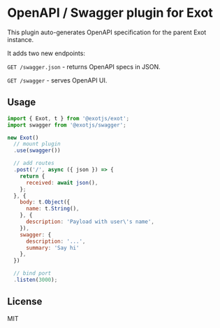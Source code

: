 # OpenAPI / Swagger plugin for Exot

This plugin auto-generates OpenAPI specification for the parent Exot instance.

It adds two new endpoints:

`GET /swagger.json` - returns OpenAPI specs in JSON.

`GET /swagger` - serves OpenAPI UI.

## Usage

```js
import { Exot, t } from '@exotjs/exot';
import swagger from '@exotjs/swagger';

new Exot()
  // mount plugin
  .use(swagger())

  // add routes
  .post('/', async ({ json }) => {
    return {
      received: await json(),
    };
  }, {
    body: t.Object({
      name: t.String(),
    }, {
      description: 'Payload with user\'s name',
    }),
    swagger: {
      description: '...',
      summary: 'Say hi'
    },
  })

  // bind port
  .listen(3000);
```

## License

MIT